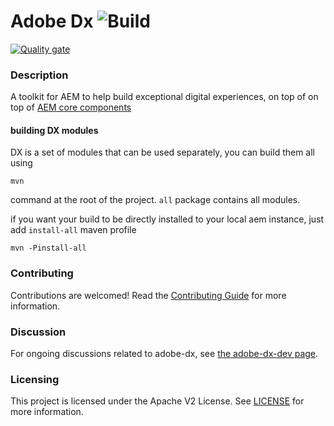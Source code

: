 # Adobe Dx ![Build](https://github.com/adobe/adobe-dx/workflows/Build/badge.svg)
[![Quality gate](https://sonarcloud.io/api/project_badges/quality_gate?project=com.adobe.dx%3Areactor)](https://sonarcloud.io/dashboard?id=com.adobe.dx%3Areactor)

### Description 

A toolkit for AEM to help build exceptional digital experiences, on top of on top of [AEM core components](https://github.com/adobe/aem-core-wcm-components)

#### building DX modules

DX is a set of modules that can be used separately, you can build them all using
 
```mvn```

command at the root of the project.
`all` package contains all modules. 

if you want your build to be directly installed to your local aem instance, just add `install-all` maven profile

```mvn -Pinstall-all``` 

### Contributing

Contributions are welcomed! Read the [Contributing Guide](./.github/CONTRIBUTING.md) for more information.

### Discussion

For ongoing discussions related to adobe-dx, see [the adobe-dx-dev page](https://github.com/orgs/adobe/teams/adobe-dx-devs).

### Licensing

This project is licensed under the Apache V2 License. See [LICENSE](LICENSE) for more information.

